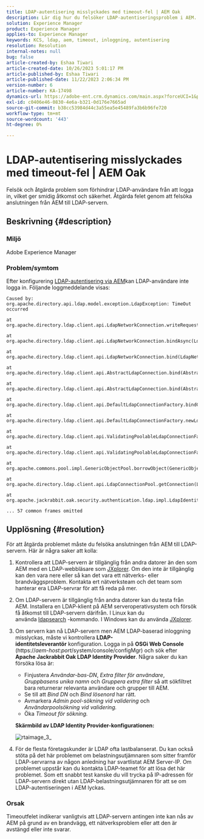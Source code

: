 ```yaml
---
title: LDAP-autentisering misslyckades med timeout-fel | AEM Oak
description: Lär dig hur du felsöker LDAP-autentiseringsproblem i AEM.
solution: Experience Manager
product: Experience Manager
applies-to: Experience Manager
keywords: KCS, ldap, aem, timeout, inloggning, autentisering
resolution: Resolution
internal-notes: null
bug: false
article-created-by: Eshaa Tiwari
article-created-date: 10/26/2023 5:01:17 PM
article-published-by: Eshaa Tiwari
article-published-date: 11/22/2023 2:06:34 PM
version-number: 6
article-number: KA-17498
dynamics-url: https://adobe-ent.crm.dynamics.com/main.aspx?forceUCI=1&pagetype=entityrecord&etn=knowledgearticle&id=ab0c6943-2174-ee11-9ae7-6045bd0063aa
exl-id: c0406e46-0830-4e6a-b321-0d176e7665ad
source-git-commit: b38cc53984d44c3a55ea5e45489fa3b6b96fe720
workflow-type: tm+mt
source-wordcount: '443'
ht-degree: 0%

---
```


# LDAP-autentisering misslyckades med timeout-fel | AEM Oak


Felsök och åtgärda problem som förhindrar LDAP-användare från att logga in, vilket ger smidig åtkomst och säkerhet. Åtgärda felet genom att felsöka anslutningen från AEM till LDAP-servern.

## Beskrivning {#description}


### <b>Miljö</b>

Adobe Experience Manager



### <b>Problem/symtom</b>

Efter konfigurering [LDAP-autentisering via AEM](https://experienceleague.adobe.com/docs/experience-manager-65/administering/security/ldap-config.html?lang=en)kan LDAP-användare inte logga in. Följande loggmeddelande visas:


```
Caused by: org.apache.directory.api.ldap.model.exception.LdapException: TimeOut occurred

at org.apache.directory.ldap.client.api.LdapNetworkConnection.writeRequest(LdapNetworkConnection.java:4106)

at org.apache.directory.ldap.client.api.LdapNetworkConnection.bindAsync(LdapNetworkConnection.java:1290)

at org.apache.directory.ldap.client.api.LdapNetworkConnection.bind(LdapNetworkConnection.java:1188)

at org.apache.directory.ldap.client.api.AbstractLdapConnection.bind(AbstractLdapConnection.java:127)

at org.apache.directory.ldap.client.api.AbstractLdapConnection.bind(AbstractLdapConnection.java:112)

at org.apache.directory.ldap.client.api.DefaultLdapConnectionFactory.bindConnection(DefaultLdapConnectionFactory.java:64)

at org.apache.directory.ldap.client.api.DefaultLdapConnectionFactory.newLdapConnection(DefaultLdapConnectionFactory.java:107)

at org.apache.directory.ldap.client.api.ValidatingPoolableLdapConnectionFactory.makeObject(ValidatingPoolableLdapConnectionFactory.java:133)

at org.apache.directory.ldap.client.api.ValidatingPoolableLdapConnectionFactory.makeObject(ValidatingPoolableLdapConnectionFactory.java:59)

at org.apache.commons.pool.impl.GenericObjectPool.borrowObject(GenericObjectPool.java:1188)

at org.apache.directory.ldap.client.api.LdapConnectionPool.getConnection(LdapConnectionPool.java:123)

at org.apache.jackrabbit.oak.security.authentication.ldap.impl.LdapIdentityProvider.connect(LdapIdentityProvider.java:771)

... 57 common frames omitted
```



## Upplösning {#resolution}


För att åtgärda problemet måste du felsöka anslutningen från AEM till LDAP-servern. Här är några saker att kolla:

1. Kontrollera att LDAP-servern är tillgänglig från andra datorer än den som AEM med en LDAP-webbläsare som [JXplorer](https://jxplorer.org/). Om den inte är tillgänglig kan den vara nere eller så kan det vara ett nätverks- eller brandväggsproblem. Kontakta ert nätverksteam och det team som hanterar era LDAP-servrar för att få reda på mer.
2. Om LDAP-servern är tillgänglig från andra datorer kan du testa från AEM. Installera en LDAP-klient på AEM serveroperativsystem och försök få åtkomst till LDAP-servern därifrån. I Linux kan du använda [ldapsearch](https://access.redhat.com/documentation/en-us/red_hat_directory_server/11/html/administration_guide/examples-of-common-ldapsearches) -kommando. I Windows kan du använda [JXplorer](https://jxplorer.org/).
3. Om servern kan nå LDAP-servern men AEM LDAP-baserad inloggning misslyckas, måste vi kontrollera <b>LDAP-identitetsleverantör</b> konfiguration. Logga in på <b>OSGi Web Console</b> (https://*aem-host:port*/system/console/configMgr) och sök efter <b>Apache Jackrabbit Oak LDAP Identity Provider</b>. Några saker du kan försöka lösa är:

   - Finjustera *Användar-bas-DN*, *Extra filter för användare*, *Gruppbasens unika namn* och *Gruppera extra filter* så att sökfiltret bara returnerar relevanta användare och grupper till AEM.
   - Se till att *Bind DN* och *Bind lösenord* har rätt.
   - Avmarkera *Admin pool-sökning vid validering* och *Användarpoolsökning vid validering.*
   - Öka *Timeout för sökning.*

   <b>Skärmbild av LDAP Identity Provider-konfigurationen:</b>


   ![rtaimage_3_](https://helpx.adobe.com/content/dam/help/en/experience-manager/kb/LDAP-error/jcr%3acontent/main-pars/image/rtaimage_3_.png "rtaimage_3_")
4. För de flesta företagskunder är LDAP ofta lastbalanserat. Du kan också stöta på det här problemet om belastningsutjämnaren som sitter framför LDAP-servrarna av någon anledning har svartlistat AEM Server-IP. Om problemet uppstår kan du kontakta LDAP-teamet för att lösa det här problemet. Som ett snabbt test kanske du vill trycka på IP-adressen för LDAP-servern direkt utan LDAP-belastningsutjämnaren för att se om LDAP-autentiseringen i AEM lyckas.


### <b>Orsak</b>

Timeoutfelet indikerar vanligtvis att LDAP-servern antingen inte kan nås av AEM på grund av en brandvägg, ett nätverksproblem eller att den är avstängd eller inte svarar.

